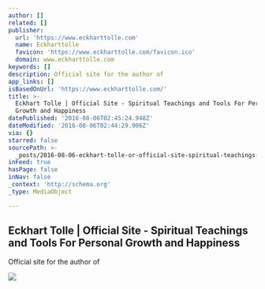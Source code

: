 ```yaml
---
author: []
related: []
publisher:
  url: 'https://www.eckharttolle.com'
  name: Eckharttolle
  favicon: 'https://www.eckharttolle.com/favicon.ico'
  domain: www.eckharttolle.com
keywords: []
description: Official site for the author of
app_links: []
isBasedOnUrl: 'https://www.eckharttolle.com/'
title: >-
  Eckhart Tolle | Official Site - Spiritual Teachings and Tools For Personal
  Growth and Happiness
datePublished: '2016-08-06T02:45:24.948Z'
dateModified: '2016-08-06T02:44:29.906Z'
via: {}
starred: false
sourcePath: >-
  _posts/2016-08-06-eckhart-tolle-or-official-site-spiritual-teachings-and-tool.md
inFeed: true
hasPage: false
inNav: false
_context: 'http://schema.org'
_type: MediaObject

---
```

<article style=""><h1>Eckhart Tolle | Official Site - Spiritual Teachings and Tools For Personal Growth and Happiness</h1><p>Official site for the author of</p><img src="https://www.eckharttolle.com/v3/images/tablets.jpg" /></article>